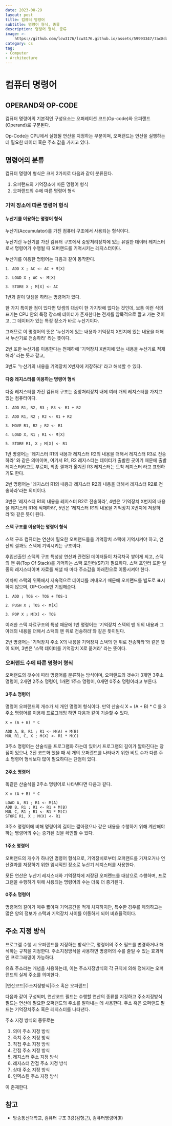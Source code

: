 ```yaml
---
date: 2023-08-29
layout: post
title: 컴퓨터 명령어
subtitle: 명령어 형식, 종류
description: 명령어 형식, 종류
image: >-
    https://github.com/lcw3176/lcw3176.github.io/assets/59993347/7ac8daaf-b85b-4c07-979c-555bf1c0b054
category: cs
tag:
- Computer
- Architecture
---
```


# 컴퓨터 명령어

## OPERAND와 OP-CODE 

컴퓨터 명령어의 기본적인 구성요소는 오퍼레이션 코드(Op-code)와 
오퍼랜드(Operand)로 구분된다.

Op-Code는 CPU에서 실행될 연산을 지정하는 부분이며,
오퍼랜드는 연산을 실행하는 데 필요한 데이터 혹은 주소 값을 가지고 있다. 

## 명령어의 분류 

컴퓨터 명령어 형식은 크게 2가지로 다음과 같이 분류된다.

1. 오퍼랜드의 기억장소에 따른 명령어 형식
2. 오퍼랜드의 수에 따른 명령어 형식

### 기억 장소에 따른 명령어 형식

#### 누산기를 이용하는 명령어 형식

누산기(Accumulator)를 가진 컴퓨터 구조에서 사용되는 형식이다.

누산기란 누산기를 가진 컴퓨터 구조에서 중앙처리장치에 있는 유일한 데이터 레지스터로서
명령어가 수행될 때 오퍼랜드를 기억시키는 레지스터이다.

누산기를 이용한 명령어는 다음과 같이 동작한다.

```
1. ADD X ; AC <- AC + M[X]

2. LOAD X ; AC <- M[X]

3. STORE X ; M[X] <- AC
```
1번과 같이 덧셈을 하라는 명령어가 있다.

한 가지 특이한 점이 있다면 덧셈의 대상이 한 가지밖에 없다는 것인데,
보통 이런 식의 표기는 CPU 안의 특정 장소에 데이터가 존재한다는 전제를 암묵적으로
깔고 가는 것이고, 그 데이터가 있는 특정 장소가 바로 누산기이다.

그러므로 이 명령어의 뜻은 '누산기에 있는 내용과 기억장치 X번지에 있는 내용을 더해서 누산기로 전송하라' 라는 뜻이다.

2번 또한 누산기를 이용한다는 전제하에 '기억장치 X번지에 있는 내용을 누산기로 적재해라'
라는 뜻과 같고,

3번도 '누산기의 내용을 기억장치 X번지에 저장하라' 라고 해석할 수 있다.

#### 다중 레지스터를 이용하는 명령어 형식

다중 레지스터를 가진 컴퓨터 구조는 중앙처리장치 내에 
여러 개의 레지스터를 가지고 있는 컴퓨터이다.

```
1. ADD R1, R2, R3 ; R3 <- R1 + R2

2. ADD R1, R2 ; R2 <- R1 + R2

3. MOVE R1, R2 ; R2 <- R1

4. LOAD X, R1 ; R1 <- M[X]

5. STORE R1, X ; M[X] <- R1
```

1번 명령어는 '레지스터 R1의 내용과 레지스터 R2의 내용을 더해서 레지스터 R3로 전송하라' 와 같은 의미이며, 여기서 R1, R2 레지스터는 데이터가 출발한 곳이기 때문에 출발 레지스터라고도 부르며, 최종 결과가 옮겨진 R3 레지스터는 도착 레지스터 라고 표현하기도 한다.

2번 명령어는 '레지스터 R1의 내용과 레지스터 R2의 내용을 더해서 레지스터 R2로 전송하라'라는 의미이다.

3번은 '레지스터 R1의 내용을 레지스터 R2로 전송하라', 4번은 '기억장치 X번지의 내용을 레지스터 R1에 적재하라', 5번은 '레지스터 R1의 내용을 기억장치 X번지에 저장하라'와 같은 뜻이 된다. 
 
#### 스택 구조를 이용하는 명령어 형식

스택 구조 컴퓨터는 연산에 필요한 오퍼랜드들을 기억장치 스택에 기억시켜야 하고, 연산의 결과도 스택에 기억시키는 구조이다.

후입선출인 스택의 구조 특성상 연산과 관련된 데이터들이 차곡차곡 쌓이게 되고,
스택의 맨 위(Top Of Stack)를 기억하는 스택 포인터(SP)가 필요하다. 스택 포인터 또한 일종의 레지스터이며 자료를 꺼낼 때 마다 주소값을 아래칸으로 이동시켜야 한다.

어차피 스택의 위쪽에서 지속적으로 데이터를 꺼내오기 때문에 오퍼랜드를 별도로 표시하지 않으며, OP-Code만 기입해준다.

```
1. ADD ; TOS <- TOS + TOS-1

2. PUSH X ; TOS <- M[X]

3. POP X ; M[X] <- TOS
```

이러한 스택 자료구조의 특성 때문에 
1번 명령어는 '기억장치 스택의 맨 위의 내용과 그 아래의 내용을 더해서 스택의 맨 위로 전송하라'와 같은 뜻이된다.

2번 명령어는 '기억장치 주소 X의 내용을 기억장치 스택의 맨 위로 전송하라'와 같은 뜻이 되며,
3번은 '스택 데이터를 기억장치 X로 옮겨라' 라는 뜻이다.

### 오퍼랜드 수에 따른 명령어 형식

오퍼랜드의 갯수에 따라 명령어를 분류하는 방식이며, 
오퍼랜드의 갯수가 3개면 3주소 명령어, 2개면 2주소 명령어, 1개면 1주소 명령어, 
0개면 0주소 명령어라고 부른다.

#### 3주소 명령어

명령어 오퍼랜드의 개수가 세 개인 명령어 형식이다.
만약 산술식 X = (A + B) * C 를 3주소 명령어를 이용해 프로그래밍 하면 
다음과 같이 기술할 수 있다.

```
X = (A + B) * C 

ADD A, B, R1 ; R1 <- M(A) + M(B)
MUL R1, C, X ; M(X) <- R1 * M(C)
```

3주소 명령어는 산술식을 프로그램화 하는데 있어서 프로그램의 길이가 짧아진다는 장점이 있으나, 2진 코드화 했을 때 세 개의 오퍼랜드를 나타내기 위한 비트 수가 다른 주소 명령어 형식보다 많이 필요하다는 단점이 있다.

#### 2주소 명령어

똑같은 산술식을 2주소 명령어로 나타낸다면 다음과 같다.

```
X = (A + B) * C 

LOAD A, R1 ; R1 <- M(A)
ADD B, R1 ; R1 <- R1 + M(B)
MUL C, R1 ; R1 <- R1 * M(C)
STORE R1, X ; M(X) <- R1
```

3주소 명령어에 비해 명령어의 길이는 짧아졌으나 같은 내용을 수행하기 위해 계산해야 하는 명령어의 수는 증가된 것을 확인할 수 있다.

#### 1주소 명령어

오퍼랜드의 개수가 하나인 명령어 형식으로, 
기억장치로부터 오퍼랜드를 가져오거나 연산결과를 저장하기 위한 임시적인 장소로 누산기 레지스터를 사용한다.

모든 연산은 누산기 레지스터와 기억장치에 저장된 오퍼랜드를 대상으로 수행하며, 프로그램을 수행하기 위해 사용되는 명령어의 수는 더욱 더 증가된다.

#### 0주소 명령어

명령어의 길이가 매우 짧아져 기억공간을 적게 차지하지만, 특수한 경우를 제외하고는 
많은 양의 정보가 스택과 기억장치 사이를 이동하게 되어 비효율적이다.

## 주소 지정 방식

프로그램 수행 시 오퍼랜드를 지정하는 방식으로, 명령어의 주소 필드를 변경하거나 해석하는 규칙을 지정한다. 주소지정방식을 사용하면 명령어의 수를 줄일 수 있는 효과적인 프로그래밍이 가능하다.

유효 주소라는 개념을 사용하는데, 이는 주소지정방식의 각 규칙에 의해 정해지는 오퍼랜드의 실제 주소를 의미한다.

|연산코드|주소지정방식|주소 혹은 오퍼랜드|

다음과 같이 구성되며, 연산코드 필드는 수행할 연산의 종류를 지정하고
주소지정방식 필드는 연산에 필요한 오퍼랜드의 주소를 알아내는 데 사용한다.
주소 혹은 오퍼랜드 필드는 기억장치주소 혹은 레지스터를 나타낸다.

주소 지정 방식의 종류로는 

1. 의미 주소 지정 방식
2. 즉치 주소 지정 방식
3. 직접 주소 지정 방식
4. 간접 주소 지정 방식
5. 레지스터 주소 지정 방식
6. 레지스터 간접 주소 지정 방식
7. 상대 주소 지정 방식
8. 인덱스된 주소 지정 방식

이 존재한다.

## 참고
- 방송통신대학교, 컴퓨터 구조 3강(김형근), 컴퓨터명령어(II)